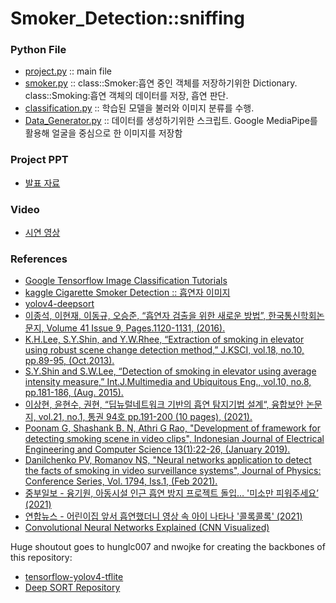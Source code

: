# Smoker_Detection::sniffing

### Python File
- [project.py](https://github.com/jogeuncheol/smoker_detection/blob/main/jgc/project.py) :: main file
- [smoker.py](https://github.com/jogeuncheol/smoker_detection/blob/main/jgc/smoker.py) :: class::Smoker:흡연 중인 객체를 저장하기위한 Dictionary. class::Smoking:흡연 객체의 데이터를 저장, 흡연 판단.
- [classification.py](https://github.com/jogeuncheol/smoker_detection/blob/main/jgc/classification.py) :: 학습된 모델을 불러와 이미지 분류를 수행.
- [Data_Generator.py](https://github.com/jogeuncheol/smoker_detection/blob/main/jgc/Data_Generator.py) :: 데이터를 생성하기위한 스크립트. Google MediaPipe를 활용해 얼굴을 중심으로 한 이미지를 저장함

### Project PPT
- [발표 자료](https://drive.google.com/file/d/1ABvWZ41dxKG75UwEOn5C75avRw9RpxiG/view?usp=sharing)

### Video
- [시연 영상](https://youtu.be/csSh8BIgHlA)

### References
- [Google Tensorflow Image Classification Tutorials](https://www.tensorflow.org/tutorials/images/classification?hl=ko)
- [kaggle Cigarette Smoker Detection :: 흡연자 이미지](https://www.kaggle.com/datasets/vitaminc/cigarette-smoker-detection)
- [yolov4-deepsort](https://github.com/theAIGuysCode/yolov4-deepsort)
- [이종석, 이현재, 이동규, 오승준, “흡연자 검출을 위한 새로운 방법”, 한국통신학회논문지, Volume 41 Issue 9, Pages.1120-1131, (2016).](https://koreascience.or.kr/article/JAKO201631261653681.page)
- [K.H.Lee, S.Y.Shin, and Y.W.Rhee, “Extraction of smoking in elevator using robust scene change detection method,” J.KSCI, vol.18, no.10, pp.89-95, (Oct.2013).](https://www.koreascience.or.kr/article/JAKO201333363223698.page)
- [S.Y.Shin and S.W.Lee, “Detection of smoking in elevator using average intensity measure,” Int.J.Multimedia and Ubiquitous Eng., vol.10, no.8, pp.181-186, (Aug. 2015).](https://www.earticle.net/Article/A254026)
- [이상현, 윤현수, 권현, “딥뉴럴네트워크 기반의 흡연 탐지기법 설계“, 융합보안 논문지, vol.21, no.1, 통권 94호 pp.191-200 (10 pages), (2021).](https://www.earticle.net/Article/A393669)
- [Poonam G, Shashank B. N, Athri G Rao, "Development of framework for detecting smoking scene in video clips", Indonesian Journal of Electrical Engineering and Computer Science 13(1):22-26, (January 2019).](http://ijeecs.iaescore.com/index.php/IJEECS/article/view/14269)
- [Danilchenko PV, Romanov NS, "Neural networks application to detect the facts of smoking in video surveillance systems", Journal of Physics: Conference Series, Vol. 1794, Iss.1, (Feb 2021).](https://iopscience.iop.org/article/10.1088/1742-6596/1794/1/012002)
- [중부일보 - 융기원, 아동시설 인근 흡연 방지 프로젝트 돌입… '미소만 피워주세요’ (2021)](http://www.joongboo.com/news/articleView.html?idxno=363519088)
- [연합뉴스 - 어린이집 앞서 흡연했더니 영상 속 아이 나타나 '콜록콜록' (2021)](https://www.yna.co.kr/view/AKR20211228150200061?input=1195m)
- [Convolutional Neural Networks Explained (CNN Visualized)](https://www.youtube.com/watch?v=pj9-rr1wDhM)

Huge shoutout goes to hunglc007 and nwojke for creating the backbones of this repository:
- [tensorflow-yolov4-tflite](https://github.com/hunglc007/tensorflow-yolov4-tflite)
- [Deep SORT Repository](https://github.com/nwojke/deep_sort)
